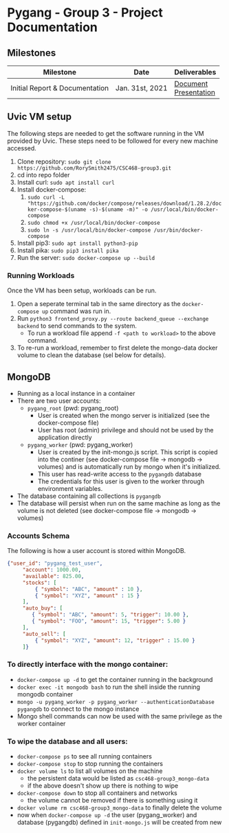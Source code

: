 # Pygang - Group 3 - Project Documentation

## Milestones
Milestone | Date | Deliverables
--------- | ---- | ------------
Initial Report & Documentation | Jan. 31st, 2021 | [Document](https://github.com/RorySmith2475/CSC468-group3/blob/main/documentation/milestones/Group3%20-%20Pygang%20-%20Initial%20Report%20and%20Documentation.pdf)<br>[Presentation](https://github.com/RorySmith2475/CSC468-group3/blob/main/documentation/milestones/Group3%20-%20Pygang%20-%20Initial%20Report%20Presentation%20Slides.pdf)

## Uvic VM setup
The following steps are needed to get the software running in the VM provided by Uvic. These steps need to be followed for every new machine accessed.
1. Clone repository: `sudo git clone https://github.com/RorySmith2475/CSC468-group3.git`
2. cd into repo folder
3. Install curl: `sudo apt install curl`
4. Install docker-compose:
    1. `sudo curl -L "https://github.com/docker/compose/releases/download/1.28.2/docker-compose-$(uname -s)-$(uname -m)" -o /usr/local/bin/docker-compose`
    2. `sudo chmod +x /usr/local/bin/docker-compose`
    3. `sudo ln -s /usr/local/bin/docker-compose /usr/bin/docker-compose`
5. Install pip3: `sudo apt install python3-pip`
6. Install pika: `sudo pip3 install pika`
7. Run the server: `sudo docker-compose up --build`

### Running Workloads
Once the VM has been setup, workloads can be run.

1. Open a seperate terminal tab in the same directory as the `docker-compose up` command was run in.
2. Run `python3 frontend_proxy.py --route backend_queue --exchange backend` to send commands to the system.
    *  To run a workload file append `-f <path to workload>` to the above command.
3. To re-run a workload, remember to first delete the mongo-data docker volume to clean the database (sel below for details).

## MongoDB

- Running as a local instance in a container
- There are two user accounts:
    - `pygang_root` (pwd: pygang_root) 
        - User is created when the mongo server is initialized (see the docker-compose file)
        - User has root (admin) privilege and should not be used by the application directly 
    - `pygang_worker` (pwd: pygang_worker)
        - User is created by the init-mongo.js script. This script is copied into the continer (see docker-compose file -> mongodb -> volumes) and is automatically run by mongo when it's initialized.
        - This user has read-write access to the `pygangdb` database
        - The credentials for this user is given to the worker through environment variables.
- The database containing all collections is `pygangdb`
- The database will persist when run on the same machine as long as the volume is not deleted (see docker-compose file -> mongodb -> volumes)

### Accounts Schema  
The following is how a user account is stored within MongoDB.
```json
{"user_id": "pygang_test_user",
     "account": 1000.00,
     "available": 825.00,
     "stocks": [
         { "symbol": "ABC", "amount" : 10 },
         { "symbol": "XYZ", "amount" : 15 }
     ],
     "auto_buy": [
        { "symbol": "ABC", "amount": 5, "trigger": 10.00 },
        { "symbol": "FOO", "amount": 15, "trigger": 5.00 }
     ], 
     "auto_sell": [
         { "symbol": "XYZ", "amount": 12, "trigger" : 15.00 }
     ]}
```

### To directly interface with the mongo container:
- `docker-compose up -d` to get the container running in the background
- `docker exec -it mongodb bash` to run the shell inside the running mongodb container
- `mongo -u pygang_worker -p pygang_worker --authenticationDatabase pygangdb` to connect to the mongo instance
- Mongo shell commands can now be used with the same privilege as the worker container

### To wipe the database and all users:
- `docker-compose ps` to see all running containers
- `docker-compose stop` to stop running the containers
- `docker volume ls` to list all volumes on the machine
    - the persistent data would be listed as `csc468-group3_mongo-data`
    - if the above doesn't show up there is nothing to wipe
- `docker-compose down` to stop all containers and networks
    - the volume cannot be removed if there is something using it
- `docker volume rm csc468-group3_mongo-data` to finally delete the volume
- now when `docker-compose up -d` the user (pygang_worker) and database (pygangdb) defined in `init-mongo.js` will be created from new

